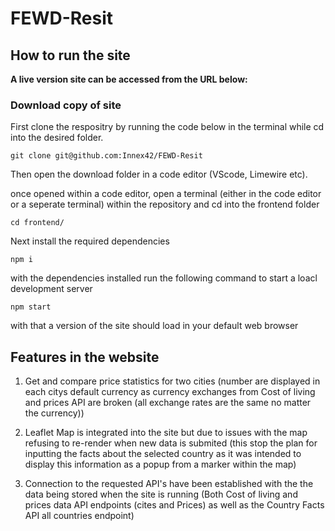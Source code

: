 # FEWD-Resit


## How to run the site

**A live version site can be accessed from the URL below:**


### Download copy of site 

First clone the respositry by running the code below in the terminal while cd into the desired folder.

```git clone git@github.com:Innex42/FEWD-Resit```

Then open the download folder in a code editor (VScode, Limewire etc).

once opened within a code editor, open a terminal (either in the code editor or a seperate terminal) within the repository and cd into the frontend folder 


```cd frontend/```

Next install the required dependencies

```npm i```

with the dependencies installed run the following command to start a loacl development server

```npm start```

with that a version of the site should load in your default web browser


## Features in the website

1. Get and compare price statistics for two cities (number are displayed in each citys default currency as currency exchanges from Cost of living and prices API are broken (all exchange rates are the same no matter the currency))

2. Leaflet Map is integrated into the site but due to issues with the map refusing to re-render when new data is submited (this stop the plan for inputting the facts about the selected country as it was intended to display this information as a popup from a marker within the map)

3. Connection to the requested API's have been established with the the data being stored when the site is running (Both Cost of living and prices data API endpoints (cites and Prices) as well as the Country Facts API all countries endpoint)